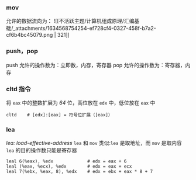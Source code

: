

### mov
允许的数据流向为：
![[不活跃主题/计算机组成原理/汇编基础/_attachments/1634568754254-ef728cf4-0327-458f-b7a2-cf6b4bc45079.png | 321]]


### push，pop
push 允许的操作数为：立即数，内存，寄存器
pop 允许的操作数为：寄存器，内存


### cltd 指令
将 `eax` 中的整数扩展为 _64_ 位，高位放在 `edx` 中，低位放在 `eax` 中
```assembly
cltd    # [edx]:[eax] = 符号位扩展（[eax]）
```


### lea
_lea: load-effective-address_
`lea` 和 `mov` 类似:`lea` 是取地址，而 `mov` 是取内容
`lea` 的目的操作数只能是寄存器
```assembly
leal 6(%eax), %edx             # edx = eax + 6
leal (%eax, %ecx), %edx        # edx = eax + ecx
leal 7(%ebx, %eax, 8), %edx    # edx = ebx + eax * 8 + 7
```

